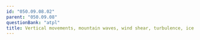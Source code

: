 ```yaml
---
id: "050.09.08.02"
parent: "050.09.08"
questionBank: "atpl"
title: Vertical movements, mountain waves, wind shear, turbulence, ice accretion
---
```

